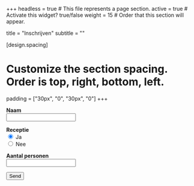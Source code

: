 +++
headless = true  # This file represents a page section.
active = true  # Activate this widget? true/false
weight = 15  # Order that this section will appear.

title = "Inschrijven"
subtitle = ""

[design.spacing]
  # Customize the section spacing. Order is top, right, bottom, left.
  padding = ["30px", "0", "30px", "0"]
+++

<form name="contact" method="POST" data-netlify="true">
  <p>
    <label><b>Naam</b><br/><input type="text" name="naam" /></label>   
  </p>
  <p>
    <label><b>Receptie</b></br>
    <input type="radio" name="receptie" value="ja" checked> Ja <br/> <input type="radio" name="receptie" value="nee"> Nee
    </label>
  </p>
  <p>
    <label><b>Aantal personen</b><br/><input type="text" name="number" /></label>   
  </p>
  <p>
    <button type="submit">Send</button>
  </p>
</form>

